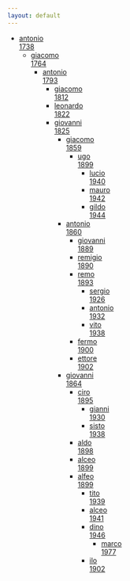 ```yaml
---
layout: default
---
```


<!--
Family tree
-->

<div class="tree">
<ul>
    <li><a href="https://it.wikipedia.org/wiki/Pesariis">antonio <br> 1738 </a>
		<ul>
		    <li><a href="#">giacomo <br> 1764 </a> 
        <ul>
             <li><a href="#">antonio <br> 1793 </a> 
             <ul>
                  <li><a href="#">giacomo <br> 1812 </a> </li>
  			          <li><a href="#">leonardo <br> 1822 </a> </li>
                  <li><a href="#"> giovanni <br> 1825 </a>
                  <ul>
                      <li><a href="#">giacomo <br> 1859 </a> 
                      <ul>
                           <li><a href="#">ugo <br> 1899 </a> 
                           <ul>
                                <li><a href="#">lucio <br> 1940 </a> </li>
    		                        <li><a href="#">mauro <br> 1942 </a> </li>
                                <li><a href="#"> gildo <br> 1944 </a> 
                           </li>
                           </ul>
                      </li>
                      </ul>
    		              <li><a href="#">antonio <br> 1860 </a> 
      	              <ul>   
                           <li><a href="#">giovanni <br> 1889 </a> </li>
                           <li><a href="#">remigio <br> 1890 </a> </li>
                           <li><a href="#">remo <br> 1893 </a> 
                            <ul>
                                <li><a href="#">sergio <br> 1926 </a> </li>
      	                        <li><a href="#">antonio <br> 1932 </a> </li>
                                <li><a href="#"> vito <br> 1938 </a>
                           </li>
                           </ul>
                           <li><a href="http://it.wikipedia.org/wiki/Fermo_Solari">fermo <br> 1900 </a> </li>
                           <li><a href="#">ettore <br> 1902 </a> </li>
    		              </li>
                      </ul>
                      <li><a href="#">giovanni <br> 1864 </a>
                           <ul>   
                           <li> <a href="#">ciro <br> 1895 </a> 
                            <ul> 
                                <li><a href="#">gianni <br> 1930 </a> </li>
                                <li><a href="#">sisto <br> 1938 </a> 
      	                   </li>
                           </ul>
                           <li><a href="#">aldo <br> 1898 </a> </li>
                           <li><a href="#">alceo <br> 1899 </a> </li>
                           <li><a href="#">alfeo <br> 1899 </a> 
                           <ul> 
                           <li><a href="http://it.wikipedia.org/wiki/Tito_Solari_Capellari">tito <br> 1939 </a> </li>
                                <li><a href="#">alceo <br> 1941 </a> </li>
                                <li><a href="#">dino <br> 1946 </a> 
                                		<ul>
		    <li><a href="#">marco<br> 1977 </a> 
                           </li>
                           </ul>
                           </li>
                           <li><a href="#">ilo <br> 1902 </a> </li>


